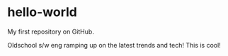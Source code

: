 hello-world
===========

My first repository on GitHub.

Oldschool s/w eng ramping up on the latest trends and tech!  This is cool!
